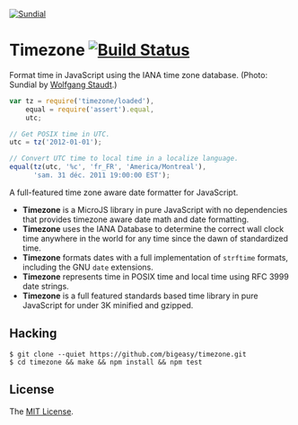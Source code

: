 <a href="http://www.flickr.com/photos/wolfgangstaudt/3553572933/" title="Sundial by Wolfgang Staudt, on Flickr"><img src="http://farm4.staticflickr.com/3605/3553572933_5d30ced3e7_b.jpg"
alt="Sundial"></a>

# Timezone [![Build Status](https://secure.travis-ci.org/bigeasy/timezone.png?branch=master)](http://travis-ci.org/bigeasy/timezone)

Format time in JavaScript using the IANA time zone database. (Photo: Sundial by
[Wolfgang Staudt](http://www.flickr.com/people/wolfgangstaudt/).)

```javascript
var tz = require('timezone/loaded'),
    equal = require('assert').equal,
    utc;

// Get POSIX time in UTC.
utc = tz('2012-01-01');

// Convert UTC time to local time in a localize language.
equal(tz(utc, '%c', 'fr_FR', 'America/Montreal'),
      'sam. 31 déc. 2011 19:00:00 EST');
```

A full-featured time zone aware date formatter for JavaScript.

 * **Timezone** is a MicroJS library in pure JavaScript with no dependencies
   that provides timezone aware date math and date formatting.
 * **Timezone** uses the IANA Database to determine the correct wall clock time
   anywhere in the world for any time since the dawn of standardized time.
 * **Timezone** formats dates with a full implementation of `strftime` formats,
   including the GNU `date` extensions.
 * **Timezone** represents time in POSIX time and local time using RFC 3999 date
   strings.
 * **Timezone** is a full featured standards based time library in pure
   JavaScript for under 3K minified and gzipped.

## Hacking

```console
$ git clone --quiet https://github.com/bigeasy/timezone.git
$ cd timezone && make && npm install && npm test
```

## License

The [MIT License](https://raw.github.com/bigeasy/timezone/master/LICENSE).
